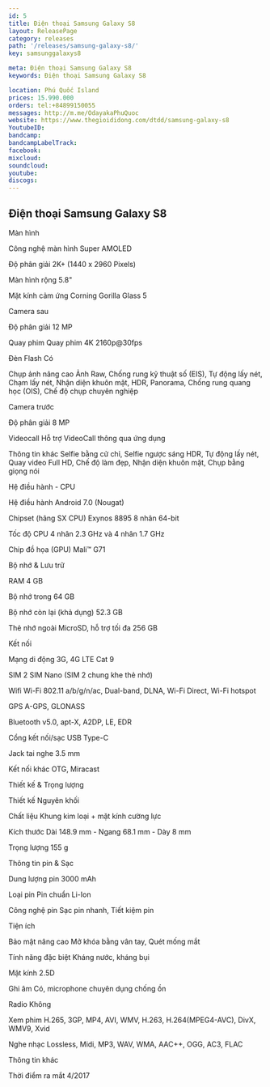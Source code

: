 ```yaml
---
id: 5
title: Điện thoại Samsung Galaxy S8
layout: ReleasePage
category: releases
path: '/releases/samsung-galaxy-s8/'
key: samsunggalaxys8

meta: Điện thoại Samsung Galaxy S8
keywords: Điện thoại Samsung Galaxy S8

location: Phú Quốc Island
prices: 15.990.000
orders: tel:+84899150055
messages: http://m.me/OdayakaPhuQuoc
website: https://www.thegioididong.com/dtdd/samsung-galaxy-s8
YoutubeID: 
bandcamp: 
bandcampLabelTrack: 
facebook: 
mixcloud: 
soundcloud: 
youtube: 
discogs: 
---
```


## Điện thoại Samsung Galaxy S8

Màn hình

Công nghệ màn hình	Super AMOLED

Độ phân giải	2K+ (1440 x 2960 Pixels)

Màn hình rộng	5.8"

Mặt kính cảm ứng	Corning Gorilla Glass 5

Camera sau

Độ phân giải	12 MP

Quay phim	Quay phim 4K 2160p@30fps

Đèn Flash	Có

Chụp ảnh nâng cao	Ảnh Raw, Chống rung kỹ thuật số (EIS), Tự động lấy nét, Chạm lấy nét, Nhận diện khuôn mặt, HDR, Panorama, Chống rung quang học (OIS),
 Chế độ chụp chuyên nghiệp

Camera trước

Độ phân giải	8 MP

Videocall	Hỗ trợ VideoCall thông qua ứng dụng

Thông tin khác	Selfie bằng cử chỉ, Selfie ngược sáng HDR, Tự động lấy nét, Quay video Full HD, Chế độ làm đẹp, Nhận diện khuôn mặt, Chụp bằng giọng nói

Hệ điều hành - CPU

Hệ điều hành	Android 7.0 (Nougat)

Chipset (hãng SX CPU)	Exynos 8895 8 nhân 64-bit

Tốc độ CPU	4 nhân 2.3 GHz và 4 nhân 1.7 GHz

Chip đồ họa (GPU)	Mali™ G71

Bộ nhớ & Lưu trữ

RAM	4 GB

Bộ nhớ trong	64 GB

Bộ nhớ còn lại (khả dụng)	52.3 GB

Thẻ nhớ ngoài	MicroSD, hỗ trợ tối đa 256 GB

Kết nối

Mạng di động	3G, 4G LTE Cat 9

SIM	2 SIM Nano (SIM 2 chung khe thẻ nhớ)

Wifi	Wi-Fi 802.11 a/b/g/n/ac, Dual-band, DLNA, Wi-Fi Direct, Wi-Fi hotspot

GPS	A-GPS, GLONASS

Bluetooth	v5.0, apt-X, A2DP, LE, EDR

Cổng kết nối/sạc	USB Type-C

Jack tai nghe	3.5 mm

Kết nối khác	OTG, Miracast

Thiết kế & Trọng lượng

Thiết kế	Nguyên khối

Chất liệu	Khung kim loại + mặt kính cường lực

Kích thước	Dài 148.9 mm - Ngang 68.1 mm - Dày 8 mm

Trọng lượng	155 g

Thông tin pin & Sạc

Dung lượng pin	3000 mAh

Loại pin	Pin chuẩn Li-Ion

Công nghệ pin	Sạc pin nhanh, Tiết kiệm pin

Tiện ích

Bảo mật nâng cao	Mở khóa bằng vân tay, Quét mống mắt

Tính năng đặc biệt	Kháng nước, kháng bụi

Mặt kính 2.5D

Ghi âm	Có, microphone chuyên dụng chống ồn

Radio	Không

Xem phim	H.265, 3GP, MP4, AVI, WMV, H.263, H.264(MPEG4-AVC), DivX, WMV9, Xvid

Nghe nhạc	Lossless, Midi, MP3, WAV, WMA, AAC++, OGG, AC3, FLAC

Thông tin khác

Thời điểm ra mắt	4/2017

